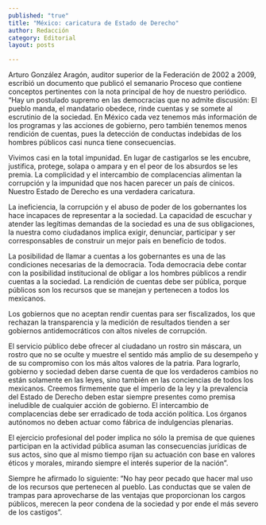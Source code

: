 ```yaml
---
published: "true"
title: "México: caricatura de Estado de Derecho"
author: Redacción
category: Editorial
layout: posts

---
```


Arturo González Aragón, auditor superior de la Federación de 2002 a 2009, escribió un documento que publicó el semanario Proceso que contiene conceptos pertinentes con la nota principal de hoy de nuestro periódico. “Hay un postulado supremo en las democracias que no admite discusión: El pueblo manda, el mandatario obedece, rinde cuentas y se somete al escrutinio de la sociedad.
En México cada vez tenemos más información de los programas y las acciones de gobierno, pero también tenemos menos rendición de cuentas, pues la detección de conductas indebidas de los hombres públicos casi nunca tiene consecuencias.

Vivimos casi en la total impunidad. En lugar de castigarlos se les encubre, justifica, protege, solapa o ampara y en el peor de los absurdos se les premia. La complicidad y el intercambio de complacencias alimentan la corrupción y la impunidad que nos hacen parecer un país de cínicos. Nuestro Estado de Derecho es una verdadera caricatura.

La ineficiencia, la corrupción y el abuso de poder de los gobernantes los hace incapaces de representar a la sociedad. La capacidad de escuchar y atender las legítimas demandas de la sociedad es una de sus obligaciones, la nuestra como ciudadanos implica exigir, denunciar, participar y ser corresponsables de construir un mejor país en beneficio de todos.

La posibilidad de llamar a cuentas a los gobernantes es una de las condiciones necesarias de la democracia. Toda democracia debe contar con la posibilidad institucional de obligar a los hombres públicos a rendir cuentas a la sociedad. La rendición de cuentas debe ser pública, porque públicos son los recursos que se manejan y pertenecen a todos los mexicanos.

Los gobiernos que no aceptan rendir cuentas para ser fiscalizados, los que rechazan la transparencia y la medición de resultados tienden a ser gobiernos antidemocráticos con altos niveles de corrupción.

El servicio público debe ofrecer al ciudadano un rostro sin máscara, un rostro que no se oculte y muestre el sentido más amplio de su desempeño y de su compromiso con los más altos valores de la patria. Para lograrlo, gobierno y sociedad deben darse cuenta de que los verdaderos cambios no están solamente en las leyes, sino también en las conciencias de todos los mexicanos.
Creemos firmemente que el imperio de la ley y la prevalencia del Estado de Derecho deben estar siempre presentes como premisa ineludible de cualquier acción de gobierno. El intercambio de complacencias debe ser erradicado de toda acción política. Los órganos autónomos no deben actuar como fábrica de indulgencias plenarias.

El ejercicio profesional del poder implica no sólo la premisa de que quienes participan en la actividad pública asuman las consecuencias jurídicas de sus actos, sino que al mismo tiempo rijan su actuación con base en valores éticos y morales, mirando siempre el interés superior de la nación”.

Siempre he afirmado lo siguiente: “No hay peor pecado que hacer mal uso de los recursos que pertenecen al pueblo. Las conductas que se valen de trampas para aprovecharse de las ventajas que proporcionan los cargos públicos, merecen la peor condena de la sociedad y por ende el más severo de los castigos”.
